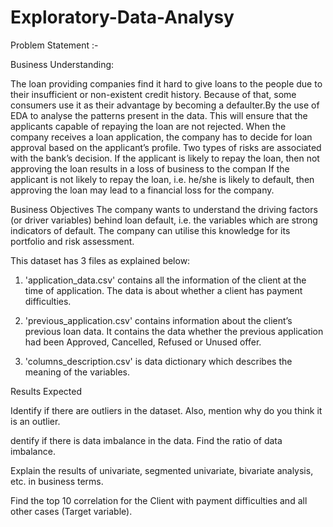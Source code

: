 # Exploratory-Data-Analysy
Problem Statement :- 

Business Understanding:

The loan providing companies find it hard to give loans to the people due to their insufficient or non-existent credit history. Because of that, some consumers use it as their advantage by becoming a defaulter.By the use of EDA to analyse the patterns present in the data. This will ensure that the applicants capable of repaying the loan are not rejected.
When the company receives a loan application, the company has to decide for loan approval based on the applicant’s profile. Two types of risks are associated with the bank’s decision.
If the applicant is likely to repay the loan, then not approving the loan results in a loss of business to the compan
If the applicant is not likely to repay the loan, i.e. he/she is likely to default, then approving the loan may lead to a financial loss for the company.


Business Objectives
The company wants to understand the driving factors (or driver variables) behind loan default, i.e. the variables which are strong indicators of default.  The company can utilise this knowledge for its portfolio and risk assessment.

This dataset has 3 files as explained below: 

 

1. 'application_data.csv'  contains all the information of the client at the time of application.
The data is about whether a client has payment difficulties.

 

2. 'previous_application.csv' contains information about the client’s previous loan data. It contains the data whether the previous application had been Approved, Cancelled, Refused or Unused offer.

 

3. 'columns_description.csv' is data dictionary which describes the meaning of the variables.

Results Expected 

Identify if there are outliers in the dataset. Also, mention why do you think it is an outlier. 

dentify if there is data imbalance in the data. Find the ratio of data imbalance.

Explain the results of univariate, segmented univariate, bivariate analysis, etc. in business terms.

Find the top 10 correlation for the Client with payment difficulties and all other cases (Target variable).  



